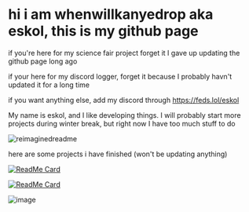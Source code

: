 # hi i am whenwillkanyedrop aka eskol, this is my github page

if you're here for my science fair project forget it I gave up updating the github page long ago

if your here for my discord logger, forget it because I probably havn't updated it for a long time

if you want anything else, add my discord through https://feds.lol/eskol

My name is eskol, and I like developing things. I will probably start more projects during winter break, but right now I have too much stuff to do

<img src="https://myreadme.vercel.app/api/embed/whenwillkanyedrop?panels=userstatistics,toprepositories,toplanguages,commitgraph" alt="reimaginedreadme" />

here are some projects i have finished (won't be updating anything)


[![ReadMe Card](https://github-readme-stats.vercel.app/api/pin/?username=whenwillkanyedrop&repo=nerdy-stuff)](https://github.com/whenwillkanyedrop/nerdy-stuff)

[![ReadMe Card](https://github-readme-stats.vercel.app/api/pin/?username=whenwillkanyedrop&repo=cancerlogger)](https://github.com/whenwillkanyedrop/cancerlogger)


![image](https://github.com/whenwillkanyedrop/whenwillkanyedrop/assets/126821836/2e788817-2c64-49dd-8747-8b42d0848c00)
